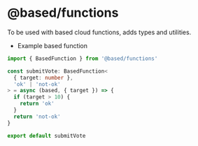# @based/functions

To be used with based cloud functions, adds types and utilities.

- Example based function

```typescript
import { BasedFunction } from '@based/functions'

const submitVote: BasedFunction<
  { target: number },
  'ok' | 'not-ok'
> = async (based, { target }) => {
  if (target > 10) {
    return 'ok'
  }
  return 'not-ok'
}

export default submitVote
```
